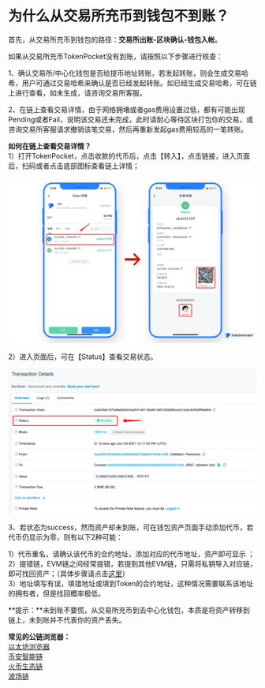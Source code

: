 # 为什么从交易所充币到钱包不到账？

首先，从交易所充币到钱包的路径：**交易所出账-区块确认-钱包入帐**。

如果从交易所充币TokenPocket没有到账，请按照以下步骤进行核查：

1、确认交易所/中心化钱包是否给提币地址转账，若发起转账，则会生成交易哈希，用户可通过交易哈希来确认是否已经发起转账。如已经生成交易哈希，可在链上进行查看，如未生成，请咨询交易所客服。

2、在链上查看交易详情，由于网络拥堵或者gas费用设置过低，都有可能出现Pending或者Fail，说明该交易还未完成，此时请耐心等待区块打包你的交易，或咨询交易所客服请求撤销该笔交易，然后再重新发起gas费用较高的一笔转账。

**如何在链上查看交易详情？**  
1）打开TokenPocket，点击收款的代币后，点击【转入】，点击链接，进入页面后，扫码或者点击底部图标查看链上详情；

![](../.gitbook/assets/cha-kan-lian-zhong-.png)

2）进入页面后，可在【Status】查看交易状态。

![](../.gitbook/assets/image%20%285%29.png)

3、若状态为success，然而资产却未到账，可在钱包资产页面手动添加代币，若代币仍显示为零，则有以下2种可能：

1）代币重名，请确认该代币的合约地址，添加对应的代币地址，资产即可显示 ；  
2）提错链，EVM链之间经常提错，若提到其他EVM链，只需将私钥导入对应链，即可找回资产；（具体步骤请点击[这里](https://tp-lab.tokenpocket.pro/AssetsFind/index.html?locale=zh#/)）  
3）地址填写有误，填错地址或填到Token的合约地址，这种情况需要联系该地址的拥有者，但是找回概率极低。

**提示：**未到账不要慌，从交易所充币到去中心化钱包，本质是将资产转移到链上，未到账并不代表你的资产丢失。

**常见的公链浏览器：**  
[以太坊浏览器](https://cn.etherscan.com/)  
[币安智能链](https://bscscan.com/)  
[火币生态链](https://hecoinfo.com/)  
[波场链](https://tronscan.io/#/)



